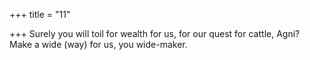 +++
title = "11"

+++
Surely you will toil for wealth for us, for our quest for cattle, Agni? Make a wide (way) for us, you wide-maker.  
